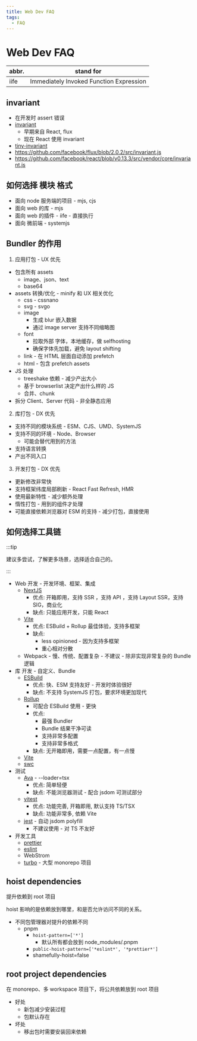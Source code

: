 ```yaml
---
title: Web Dev FAQ
tags:
  - FAQ
---
```


# Web Dev FAQ

| abbr. | stand for                               |
| ----- | --------------------------------------- |
| iife  | Immediately Invoked Function Expression |

## invariant

- 在开发时 assert 错误
- [invariant](https://github.com/zertosh/invariant)
  - 早期来自 React, flux
  - 现在 React 使用 invariant
- [tiny-invariant](https://github.com/alexreardon/tiny-invariant)
- https://github.com/facebook/flux/blob/2.0.2/src/invariant.js
- https://github.com/facebook/react/blob/v0.13.3/src/vendor/core/invariant.js

## 如何选择 模块 格式

- 面向 node 服务端的项目 - mjs, cjs
- 面向 web 的库 - mjs
- 面向 web 的插件 - iife - 直接执行
- 面向 微前端 - systemjs

## Bundler 的作用

1. 应用打包 - UX 优先

- 包含所有 assets
  - image、json、text
  - base64
- assets 转换/优化 - minify 和 UX 相关优化
  - css - cssnano
  - svg - svgo
  - image
    - 生成 blur 嵌入数据
    - 通过 image server 支持不同缩略图
  - font
    - 拉取外部 字体，本地缓存，做 selfhosting
    - 确保字体先加载，避免 layout shifting
  - link - 在 HTML 层面自动添加 prefetch
  - html - 包含 prefetch assets
- JS 处理
  - treeshake 依赖 - 减少产出大小
  - 基于 browserlist 决定产出什么样的 JS
  - 合并、chunk
- 拆分 Client、Server 代码 - 非全静态应用

2. 库打包 - DX 优先

- 支持不同的模块系统 - ESM、CJS、UMD、SystemJS
- 支持不同的环境 - Node、Browser
  - 可能会替代用到的方法
- 支持语言转换
- 产出不同入口

3. 开发打包 - DX 优先

- 更新修改非常快
- 支持框架纬度局部刷新 - React Fast Refresh, HMR
- 使用最新特性 - 减少额外处理
- 惰性打包 - 用到的组件才处理
- 可能直接依赖浏览器对 ESM 的支持 - 减少打包，直接使用

## 如何选择工具链

:::tip

建议多尝试，了解更多场景，选择适合自己的。

:::

- Web 开发 - 开发环境、框架、集成
  - [NextJS](../framework/nextjs.md)
    - 优点: 开箱即用，支持 SSR ，支持 API ，支持 Layout SSR，支持 SIG，商业化
    - 缺点: 只能应用开发，只能 React
  - [Vite](./vite.md)
    - 优点: ESBuild + Rollup 最佳体验，支持多框架
    - 缺点:
      - less opinioned - 因为支持多框架
      - 重心相对分散
  - Webpack - 慢、传统、配置复杂 - 不建议 - 除非实现非常复杂的 Bundle 逻辑
- 库 开发 - 自定义、Bundle
  - [ESBuild](./bundle/esbuild.md)
    - 优点: 快、ESM 支持友好 - 开发时体验很好
    - 缺点: 不支持 SystemJS 打包，要求环境更加现代
  - [Rollup](./bundle/rollup.md)
    - 可配合 ESBuild 使用 - 更快
    - 优点:
      - 最强 Bundler
      - Bundle 结果干净可读
      - 支持非常多配置
      - 支持非常多格式
    - 缺点: 无开箱即用，需要一点配置，有一点慢
  - [Vite](./vite.md)
  - [swc](./bundle/swc.md)
- 测试
  - [Ava](./testing/ava.md) - --loader=tsx
    - 优点: 简单轻便
    - 缺点: 不能浏览器测试 - 配合 jsdom 可测试部分
  - [vitest](./testing/vitest.md)
    - 优点: 功能完善, 开箱即用, 默认支持 TS/TSX
    - 缺点: 功能非常多, 依赖 Vite
  - [jest](./testing/jest.md) - 自动 jsdom polyfill
    - 不建议使用 - 对 TS 不友好
- 开发工具
  - [prettier](./prettier.md)
  - [eslint](./eslint.md)
  - WebStrom
  - [turbo](./turborepo.md) - 大型 monorepo 项目

## hoist dependencies

提升依赖到 root 项目

hoist 影响的是依赖放到哪里，和是否允许访问不同的关系。

- 不同包管理器对提升的依赖不同
  - pnpm
    - `hoist-pattern=['*']`
      - 默认所有都会放到 node_modules/.pnpm
    - `public-hoist-pattern=['*eslint*', '*prettier*']`
    - shamefully-hoist=false

## root project dependencies

在 monorepo、多 workspace 项目下，将公共依赖放到 root 项目

- 好处
  - 新包减少安装过程
  - 包默认存在
- 坏处
  - 移出包时需要安装回来依赖
